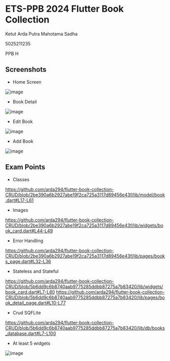 # ETS-PPB 2024 Flutter Book Collection

Ketut Arda Putra Mahotama Sadha

5025211235

PPB H

## Screenshots
- Home Screen

![image](https://github.com/arda294/flutter-book-collection-CRUD/assets/114855785/1a1e9cb1-0620-4bd2-be19-d82bff9ada52)


- Book Detail

![image](https://github.com/arda294/flutter-book-collection-CRUD/assets/114855785/14b69820-c60d-483d-972f-077dc2c4df85)

- Edit Book

![image](https://github.com/arda294/flutter-book-collection-CRUD/assets/114855785/24846fd0-a1c6-4b9c-b2ea-756b0cd7665c)

- Add Book

![image](https://github.com/arda294/flutter-book-collection-CRUD/assets/114855785/3856f948-3be8-40db-a3c7-addaff245308)

## Exam Points
- Classes

https://github.com/arda294/flutter-book-collection-CRUD/blob/2be390a6b2927abe19f2ca725a3117d89456e43f/lib/model/book.dart#L17-L61

- Images

https://github.com/arda294/flutter-book-collection-CRUD/blob/2be390a6b2927abe19f2ca725a3117d89456e43f/lib/widgets/book_card.dart#L44-L49

- Error Handling

https://github.com/arda294/flutter-book-collection-CRUD/blob/2be390a6b2927abe19f2ca725a3117d89456e43f/lib/pages/books_page.dart#L32-L36

- Stateless and Stateful

https://github.com/arda294/flutter-book-collection-CRUD/blob/5b6dd9c6b8740aab9775285ddbb87275a7b83420/lib/widgets/book_card.dart#L7-L80
https://github.com/arda294/flutter-book-collection-CRUD/blob/5b6dd9c6b8740aab9775285ddbb87275a7b83420/lib/pages/book_detail_page.dart#L10-L77

- Crud SQFLite

https://github.com/arda294/flutter-book-collection-CRUD/blob/5b6dd9c6b8740aab9775285ddbb87275a7b83420/lib/db/books_database.dart#L7-L100

- At least 5 widgets

![image](https://github.com/arda294/flutter-book-collection-CRUD/assets/114855785/8af0ae05-e4b2-4cde-a7b5-ea8837a19cad)




